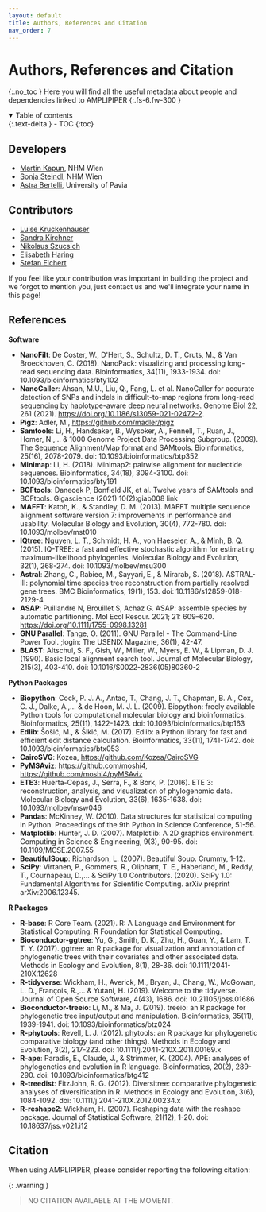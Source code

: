 ```yaml
---
layout: default
title: Authors, References and Citation
nav_order: 7
---
```


# Authors, References and Citation
{:.no_toc }
Here you will find all the useful metadata about people and dependencies linked to AMPLIPIPER
{:.fs-6.fw-300 }

<details open markdown="block">
  <summary>
    Table of contents
  </summary>
  {:.text-delta }
- TOC
{:toc}
</details>

## Developers 

* [Martin Kapun](https://github.com/capoony), NHM Wien
* [Sonja Steindl](https://github.com/sonjastndl), NHM Wien
* [Astra Bertelli](https://astrabert.vercel.app), University of Pavia

## Contributors

* [Luise Kruckenhauser](https://www.nhm-wien.ac.at/en/luise_kruckenhauser)
* [Sandra Kirchner](https://www.nhm-wien.ac.at/en/sandra_kirchner)
* [Nikolaus Szucsich](https://www.nhm-wien.ac.at/en/nikolaus_szucsich)
* [Elisabeth Haring](https://www.nhm-wien.ac.at/en/elisabeth_haring)
* [Stefan Eichert](https://github.com/stefaneichert)

If you feel like your contribution was important in building the project and we forgot to mention you, just contact us and we'll integrate your name in this page!

## References

**Software**

* **NanoFilt**: De Coster, W., D'Hert, S., Schultz, D. T., Cruts, M., & Van Broeckhoven, C. (2018). NanoPack: visualizing and processing long-read sequencing data. Bioinformatics, 34(11), 1933-1934. doi: 10.1093/bioinformatics/bty102
* **NanoCaller**: Ahsan, M.U., Liu, Q., Fang, L. et al. NanoCaller for accurate detection of SNPs and indels in difficult-to-map regions from long-read sequencing by haplotype-aware deep neural networks. Genome Biol 22, 261 (2021). https://doi.org/10.1186/s13059-021-02472-2.
* **Pigz**: Adler, M., https://github.com/madler/pigz
* **Samtools**: Li, H., Handsaker, B., Wysoker, A., Fennell, T., Ruan, J., Homer, N.,... & 1000 Genome Project Data Processing Subgroup. (2009). The Sequence Alignment/Map format and SAMtools. Bioinformatics, 25(16), 2078-2079. doi: 10.1093/bioinformatics/btp352
* **Minimap**: Li, H. (2018). Minimap2: pairwise alignment for nucleotide sequences. Bioinformatics, 34(18), 3094-3100. doi: 10.1093/bioinformatics/bty191
* **BCFtools**: Danecek P, Bonfield JK, et al. Twelve years of SAMtools and BCFtools. Gigascience (2021) 10(2):giab008 link
* **MAFFT**: Katoh, K., & Standley, D. M. (2013). MAFFT multiple sequence alignment software version 7: improvements in performance and usability. Molecular Biology and Evolution, 30(4), 772-780. doi: 10.1093/molbev/mst010
* **IQtree**: Nguyen, L. T., Schmidt, H. A., von Haeseler, A., & Minh, B. Q. (2015). IQ-TREE: a fast and effective stochastic algorithm for estimating maximum-likelihood phylogenies. Molecular Biology and Evolution, 32(1), 268-274. doi: 10.1093/molbev/msu300
* **Astral**: Zhang, C., Rabiee, M., Sayyari, E., & Mirarab, S. (2018). ASTRAL-III: polynomial time species tree reconstruction from partially resolved gene trees. BMC Bioinformatics, 19(1), 153. doi: 10.1186/s12859-018-2129-4
* **ASAP**: Puillandre N, Brouillet S, Achaz G. ASAP: assemble species by automatic partitioning. Mol Ecol Resour. 2021; 21: 609–620. https://doi.org/10.1111/1755-0998.13281
* **GNU Parallel**: Tange, O. (2011). GNU Parallel - The Command-Line Power Tool. ;login: The USENIX Magazine, 36(1), 42-47.
* **BLAST**: Altschul, S. F., Gish, W., Miller, W., Myers, E. W., & Lipman, D. J. (1990). Basic local alignment search tool. Journal of Molecular Biology, 215(3), 403-410. doi: 10.1016/S0022-2836(05)80360-2

**Python Packages**

* **Biopython**: Cock, P. J. A., Antao, T., Chang, J. T., Chapman, B. A., Cox, C. J., Dalke, A.,... & de Hoon, M. J. L. (2009). Biopython: freely available Python tools for computational molecular biology and bioinformatics. Bioinformatics, 25(11), 1422-1423. doi: 10.1093/bioinformatics/btp163
* **Edlib**: Šošić, M., & Šikić, M. (2017). Edlib: a Python library for fast and efficient edit distance calculation. Bioinformatics, 33(11), 1741-1742. doi: 10.1093/bioinformatics/btx053
* **CairoSVG**: Kozea, https://github.com/Kozea/CairoSVG
* **PyMSAviz**: https://github.com/moshi4, https://github.com/moshi4/pyMSAviz
* **ETE3**: Huerta-Cepas, J., Serra, F., & Bork, P. (2016). ETE 3: reconstruction, analysis, and visualization of phylogenomic data. Molecular Biology and Evolution, 33(6), 1635-1638. doi: 10.1093/molbev/msw046
* **Pandas**: McKinney, W. (2010). Data structures for statistical computing in Python. Proceedings of the 9th Python in Science Conference, 51-56.
* **Matplotlib**: Hunter, J. D. (2007). Matplotlib: A 2D graphics environment. Computing in Science & Engineering, 9(3), 90-95. doi: 10.1109/MCSE.2007.55
* **BeautifulSoup**: Richardson, L. (2007). Beautiful Soup. Crummy, 1-12.
* **SciPy**: Virtanen, P., Gommers, R., Oliphant, T. E., Haberland, M., Reddy, T., Cournapeau, D.,... & SciPy 1.0 Contributors. (2020). SciPy 1.0: Fundamental Algorithms for Scientific Computing. arXiv preprint arXiv:2006.12345.

**R Packages**

* **R-base**: R Core Team. (2021). R: A Language and Environment for Statistical Computing. R Foundation for Statistical Computing.
* **Bioconductor-ggtree**: Yu, G., Smith, D. K., Zhu, H., Guan, Y., & Lam, T. T. Y. (2017). ggtree: an R package for visualization and annotation of phylogenetic trees with their covariates and other associated data. Methods in Ecology and Evolution, 8(1), 28-36. doi: 10.1111/2041-210X.12628
* **R-tidyverse**: Wickham, H., Averick, M., Bryan, J., Chang, W., McGowan, L. D., François, R.,... & Yutani, H. (2019). Welcome to the tidyverse. Journal of Open Source Software, 4(43), 1686. doi: 10.21105/joss.01686
* **Bioconductor-treeio**: Li, M., & Ma, J. (2019). treeio: an R package for phylogenetic tree input/output and manipulation. Bioinformatics, 35(11), 1939-1941. doi: 10.1093/bioinformatics/btz024
* **R-phytools**: Revell, L. J. (2012). phytools: an R package for phylogenetic comparative biology (and other things). Methods in Ecology and Evolution, 3(2), 217-223. doi: 10.1111/j.2041-210X.2011.00169.x
* **R-ape**: Paradis, E., Claude, J., & Strimmer, K. (2004). APE: analyses of phylogenetics and evolution in R language. Bioinformatics, 20(2), 289-290. doi: 10.1093/bioinformatics/btg412
* **R-treedist**: FitzJohn, R. G. (2012). Diversitree: comparative phylogenetic analyses of diversification in R. Methods in Ecology and Evolution, 3(6), 1084-1092. doi: 10.1111/j.2041-210X.2012.00234.x
* **R-reshape2**: Wickham, H. (2007). Reshaping data with the reshape package. Journal of Statistical Software, 21(12), 1-20. doi: 10.18637/jss.v021.i12

## Citation

When using AMPLIPIPER, please consider reporting the following citation: 

{: .warning }
> NO CITATION AVAILABLE AT THE MOMENT.
